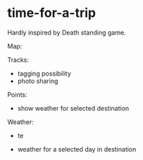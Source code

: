 # time-for-a-trip

Hardly inspired by Death standing game.


Map:


Tracks:
- tagging possibility
- photo sharing 

Points:
- show weather for selected destination


Weather:
- te


 


- weather for a selected day in destination
